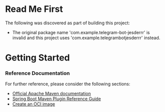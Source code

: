 # Read Me First
The following was discovered as part of building this project:

* The original package name 'com.example.telegram-bot-jesderrr' is invalid and this project uses 'com.example.telegrambotjesderrr' instead.

# Getting Started

### Reference Documentation
For further reference, please consider the following sections:

* [Official Apache Maven documentation](https://maven.apache.org/guides/index.html)
* [Spring Boot Maven Plugin Reference Guide](https://docs.spring.io/spring-boot/docs/3.1.3/maven-plugin/reference/html/)
* [Create an OCI image](https://docs.spring.io/spring-boot/docs/3.1.3/maven-plugin/reference/html/#build-image)

